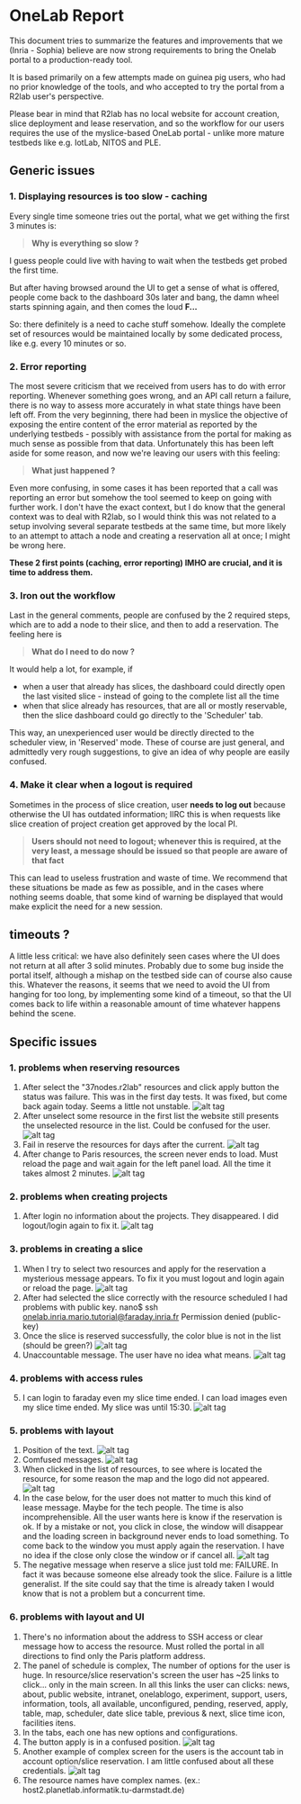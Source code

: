 # OneLab Report
This document tries to summarize the features and improvements that we (Inria - Sophia) believe are now strong requirements to bring the Onelab portal to a production-ready tool.

It is based primarily on a few attempts made on guinea pig users, who had no prior knowledge of the tools, and who accepted to try the portal from a R2lab user's perspective.

Please bear in mind that R2lab has no local website for account creation, slice deployment and lease reservation, and so the workflow for our users requires the use of the myslice-based OneLab portal - unlike more mature testbeds like e.g. IotLab, NITOS and PLE. 

## Generic issues

### 1. Displaying resources is too slow - caching

Every single time someone tries out the portal, what we get withing the first 3 minutes is: 

> **Why is everything so slow ?**

I guess people could live with having to wait when the testbeds get probed the first time. 

But after having browsed around the UI to get a sense of what is offered, people come back to the dashboard 30s later and bang, the damn wheel starts spinning again, and then comes the loud **F...**

So: there definitely is a need to cache stuff somehow. Ideally the complete set of resources would be maintained locally by some dedicated process, like e.g. every 10 minutes or so.

### 2. Error reporting 

The most severe criticism that we received from users has to do with error reporting. Whenever something goes wrong, and an API call return a failure, there is no way to assess more accurately in what state things have been left off. From the very beginning, there had been in myslice the objective of exposing the entire content of the error material as reported by the underlying testbeds - possibly with assistance from the portal for making as much sense as possible from that data. Unfortunately this has been left aside for some reason, and now we're leaving our users with this feeling:

> **What just happened ?**

Even more confusing, in some cases it has been reported that a call was reporting an error but somehow the tool seemed to keep on going with further work. I don't have the exact context, but I do know that the general context was to deal with R2lab, so I would think this was not related to a setup involving several separate testbeds at the same time, but more likely to an attempt to attach a node and creating a reservation all at once; I might be wrong here. 

**These 2 first points (caching, error reporting) IMHO are crucial, and it is time to address them.**

### 3. Iron out the workflow

Last in the general comments, people are confused by the 2 required steps, which are to add a node to their slice, and then to add a reservation. The feeling here is 

> **What do I need to do now ?**

It would help a lot, for example, if 
* when a user that already has slices, the dashboard could directly open the last visited slice - instead of going to the complete list all the time
* when that slice already has resources, that are all or mostly reservable, then the slice dashboard could go directly to the 'Scheduler' tab.

This way, an unexperienced user would be directly directed to the scheduler view, in 'Reserved' mode. These of course are just general, and admittedly very rough suggestions, to give an idea of why people are easily confused. 

### 4. Make it clear when a logout is required

Sometimes in the process of slice creation, user **needs to log out** because otherwise the UI has outdated information; IIRC this is when requests like slice creation of project creation get approved by the local PI. 

> **Users should not need to logout; whenever this is required, at the very least, a message should be issued so that people are aware of that fact**

This can lead to useless frustration and waste of time. We recommend that these situations be made as few as possible, and in the cases where nothing seems doable, that some kind of warning be displayed that would make explicit the need for a new session.

## timeouts ?

A little less critical: we have also definitely seen cases where the UI does not return at all after 3 solid minutes. Probably due to some bug inside the portal itself, although a mishap on the testbed side can of course also cause this. Whatever the reasons, it seems that we need to avoid the UI from hanging for too long, by implementing some kind of a timeout, so that the UI comes back to life within a reasonable amount of time whatever happens behind the scene.


## Specific issues

### 1. problems when reserving resources
1. After select the "37nodes.r2lab" resources and click apply button the status was failure. This was in the first day tests.
It was fixed, but come back again today. Seems a little not unstable.
![alt tag](img/2.png)
2. After unselect some resource in the first list the website still presents the unselected resource in the list. Could be confused for the user.
![alt tag](img/3.png)
3. Fail in reserve the resources for days after the current.
![alt tag](img/6.png)
4. After change to Paris resources, the screen never ends to load. Must reload the page and wait again for the left panel load. All the time it takes almost 2 minutes.
![alt tag](img/7.png)

### 2. problems when creating projects
1. After login no information about the projects. They disappeared. I did logout/login again to fix it. 
![alt tag](img/5.png)

### 3. problems in creating a slice
1. When I try to select two resources and apply for the reservation a mysterious message appears. To fix it you must logout and login again or reload the page.
![alt tag](img/1.png)
2. After had selected the slice correctly with the resource scheduled I had problems with public key.
nano$ ssh onelab.inria.mario.tutorial@faraday.inria.fr
Permission denied (public-key)
3. Once the slice is reserved successfully, the color blue is not in the list (should be green?)
![alt tag](img/4.png)
4. Unaccountable message. The user have no idea what means.
![alt tag](img/10.png)

### 4. problems with access rules
5. I can login to faraday even my slice time ended. I can load images even my slice time ended. My slice was until 15:30.
![alt tag](img/15.png)

### 5. problems with layout
1. Position of the text.
![alt tag](img/8.png)
2. Comfused messages.
![alt tag](img/9.png)
3. When clicked in the list of resources, to see where is located the resource, for some reason the map and the logo did not appeared.
![alt tag](img/11.png)
4. In the case below, for the user does not matter to much this kind of lease message. Maybe for the tech people. The time is also incomprehensible. All the user wants here is know if the reservation is ok.
If by a mistake or not, you click in close, the window will disappear and the loading screen in background never ends to load something. To come back to the window you must apply again the reservation.
I have no idea if the close only close the window or if cancel all.
![alt tag](img/12.png)
5. The negative message when reserve a slice just told me: FAILURE. In fact it was because someone else already took the slice. Failure is a little generalist. If the site could say that the time is already taken I would know that is not a problem but a concurrent time.

### 6. problems with layout and UI
1. There's no information about the address to SSH access or clear message how to access the resource. Must rolled the portal in all directions to find only the Paris platform address.
2. The panel of schedule is complex, The number of options for the user is huge. In resource/slice reservation's screen the user has ~25 links to click... only in the main screen. In all this links the user can clicks: news, about, public website, intranet, onelablogo, experiment, support, users, information, tools, all available, unconfigured, pending, reserved, apply, table, map, scheduler, date slice table, previous & next, slice time icon, facilities itens.
3. In the tabs, each one has new options and configurations.
4. The button apply is in a confused position.
![alt tag](img/13.png)
5. Another example of complex screen for the users is the account tab in account option/slice reservation. I am little confused about all these credentials.
![alt tag](img/14.png)
4. The resource names have complex names. (ex.: host2.planetlab.informatik.tu-darmstadt.de)